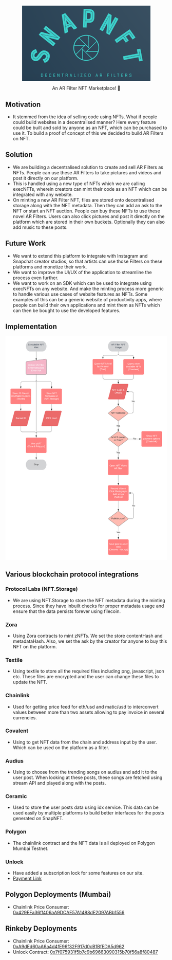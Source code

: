 <p align="center"><img src="/Logo.PNG" align="center" width="400"></p>
 
<p  align="center">An AR Filter NFT Marketplace! 🚀</p>
 
## Motivation
 
- It stemmed from the idea of selling code using NFTs. What if people could build websites in a decentralised manner? Here every feature could be built and sold by anyone as an NFT, which can be purchased to use it. To build a proof of concept of this we decided to build AR Filters on NFT.
 
## Solution
- We are building a decentralised solution to create and sell AR Filters as NFTs. People can use these AR Filters to take pictures and videos and post it directly on our platform.
- This is handled using a new type of NFTs which we are calling execNFTs, wherein creators can mint their code as an NFT which can be integrated with any website. 
- On minting a new AR Filter NFT, files are stored onto decentralised storage along with the NFT metadata. Then they can add an ask to the NFT or start an NFT auction. People can buy these NFTs to use these novel AR Filters. Users can also click pictures and post it directly on the platform which are stored in their own buckets. Optionally they can also add music to these posts.
 
## Future Work
- We want to extend this platform to integrate with Instagram and Snapchat creator studios, so that artists can use those Filters on these platforms and monetize their work.
- We want to improve the UI/UX of the application to streamline the process even further.
- We want to work on an SDK which can be used to integrate using execNFTs on any website. And make the minting process more generic to handle various use cases of website features as NFTs. Some examples of this can be a generic website of productivity apps, where people can build their own applications and mint them as NFTs which can then be bought to use the developed features.
 
## Implementation
 
![image](https://github.com/ShreyPaharia/SnapNFT/blob/master/Flow.png)
 
## Various blockchain protocol integrations 
 
### Protocol Labs (NFT.Storage)
 
- We are using NFT.Storage to store the NFT metadata during the minting process. Since they have inbuilt checks for proper metadata usage and ensure that the data persists forever using filecoin.
 
### Zora
 
- Using Zora contracts to mint zNFTs. We set the store contentHash and metadataHash. Also, we set the ask by the creator for anyone to buy this NFT on the platform.
  
### Textile
 
- Using textile to store all the required files including png, javascript, json etc. These files are encrypted and the user can change these files to update the NFT.
  
### Chainlink
 
- Used for getting price feed for eth/usd and matic/usd to interconvert values between more than two assets allowing to pay invoice in several currencies.
  
### Covalent
 
- Using to get NFT data from the chain and address input by the user. Which can be used on the platform as a filter.
 
### Audius
 
- Using to choose from the trending songs on audius and add it to the user post. When looking at these posts, these songs are fetched using stream API and played along with the posts.
 
### Ceramic
- Used to store the user posts data using idx service. This data can be used easily by multiple platforms to build better interfaces for the posts generated on SnapNFT. 
  
### Polygon
- The chainlink contract and the NFT data is all deployed on Polygon Mumbai Testnet. 
 
### Unlock
- Have added a subscription lock for some features on our site. 
- [Payment Link](https://app.unlock-protocol.com/checkout?redirectUri=http://localhost:3000/supplierui&paywallConfig=%7B%22locks%22%3A%7B%220x7f075931f5b7c9b69663090315b70f56a8f80487%22%3A%7B%22network%22%3A4%7D%7D%2C%22persistentCheckout%22%3Atrue%2C%22icon%22%3A%22https%3A%2F%2Flocksmith.unlock-protocol.com%2Flock%2F0x7f075931f5b7c9b69663090315b70f56a8f80487%2Ficon%22%7D)
 
## Polygon Deployments (Mumbai)
- Chainlink Price Consumer: [0x429EFa36ff406aA9DCAE57A1488dE2097ABb1556](https://mumbai.polygonscan.com/address/0x429EFa36ff406aA9DCAE57A1488dE2097ABb1556)
 
## Rinkeby Deployments
- Chainlink Price Consumer: [0xA9dEd60aA6a4d4fE96f32F917d0cB1BfEDA5d962](https://rinkeby.etherscan.io/address/0xA9dEd60aA6a4d4fE96f32F917d0cB1BfEDA5d962)
- Unlock Contract: [0x7f075931f5b7c9b69663090315b70f56a8f80487](https://rinkeby.etherscan.io/address/0x7f075931f5b7c9b69663090315b70f56a8f80487)